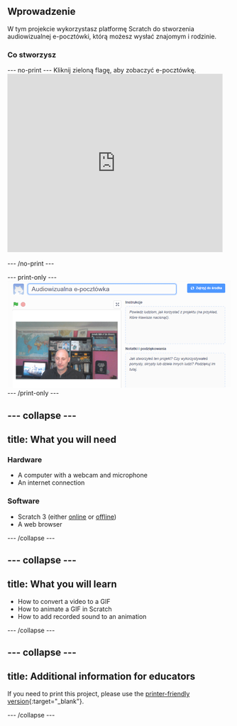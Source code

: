 ## Wprowadzenie

W tym projekcie wykorzystasz platformę Scratch do stworzenia audiowizualnej e-pocztówki, którą możesz wysłać znajomym i rodzinie.

### Co stworzysz

--- no-print --- Kliknij zieloną flagę, aby zobaczyć e-pocztówkę. <iframe src="https://scratch.mit.edu/projects/385557938/embed" allowtransparency="true" width="485" height="402" frameborder="0" scrolling="no" allowfullscreen mark="crwd-mark"></iframe>

--- /no-print ---

--- print-only --- ![Complete project](images/showcase_static.png) --- /print-only ---

--- collapse ---
---
title: What you will need
---
### Hardware

- A computer with a webcam and microphone
- An internet connection

### Software

- Scratch 3 (either [online](http://rpf.io/scratchon) or [offline](http://rpf.io/scratchoff))
- A web browser

--- /collapse ---

--- collapse ---
---
title: What you will learn
---

- How to convert a video to a GIF
- How to animate a GIF in Scratch
- How to add recorded sound to an animation

--- /collapse ---

--- collapse ---
---
title: Additional information for educators
---

If you need to print this project, please use the [printer-friendly version](https://projects.raspberrypi.org/en/projects/av-e-card/print){:target="_blank"}.

--- /collapse ---
